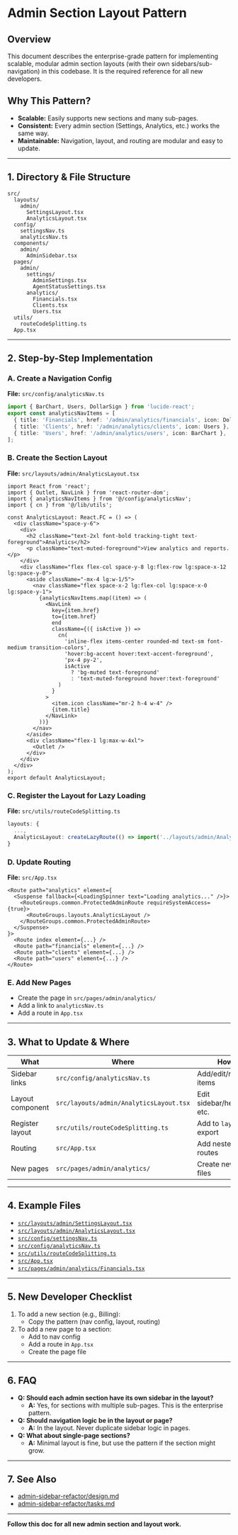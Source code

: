 # Admin Section Layout Pattern

## Overview
This document describes the enterprise-grade pattern for implementing scalable, modular admin section layouts (with their own sidebars/sub-navigation) in this codebase. It is the required reference for all new developers.

## Why This Pattern?
- **Scalable:** Easily supports new sections and many sub-pages.
- **Consistent:** Every admin section (Settings, Analytics, etc.) works the same way.
- **Maintainable:** Navigation, layout, and routing are modular and easy to update.

---

## 1. Directory & File Structure
```
src/
  layouts/
    admin/
      SettingsLayout.tsx
      AnalyticsLayout.tsx
  config/
    settingsNav.ts
    analyticsNav.ts
  components/
    admin/
      AdminSidebar.tsx
  pages/
    admin/
      settings/
        AdminSettings.tsx
        AgentStatusSettings.tsx
      analytics/
        Financials.tsx
        Clients.tsx
        Users.tsx
  utils/
    routeCodeSplitting.ts
  App.tsx
```

---

## 2. Step-by-Step Implementation

### A. Create a Navigation Config
**File:** `src/config/analyticsNav.ts`
```ts
import { BarChart, Users, DollarSign } from 'lucide-react';
export const analyticsNavItems = [
  { title: 'Financials', href: '/admin/analytics/financials', icon: DollarSign },
  { title: 'Clients', href: '/admin/analytics/clients', icon: Users },
  { title: 'Users', href: '/admin/analytics/users', icon: BarChart },
];
```

### B. Create the Section Layout
**File:** `src/layouts/admin/AnalyticsLayout.tsx`
```tsx
import React from 'react';
import { Outlet, NavLink } from 'react-router-dom';
import { analyticsNavItems } from '@/config/analyticsNav';
import { cn } from '@/lib/utils';

const AnalyticsLayout: React.FC = () => (
  <div className="space-y-6">
    <div>
      <h2 className="text-2xl font-bold tracking-tight text-foreground">Analytics</h2>
      <p className="text-muted-foreground">View analytics and reports.</p>
    </div>
    <div className="flex flex-col space-y-8 lg:flex-row lg:space-x-12 lg:space-y-0">
      <aside className="-mx-4 lg:w-1/5">
        <nav className="flex space-x-2 lg:flex-col lg:space-x-0 lg:space-y-1">
          {analyticsNavItems.map((item) => (
            <NavLink
              key={item.href}
              to={item.href}
              end
              className={({ isActive }) =>
                cn(
                  'inline-flex items-center rounded-md text-sm font-medium transition-colors',
                  'hover:bg-accent hover:text-accent-foreground',
                  'px-4 py-2',
                  isActive
                    ? 'bg-muted text-foreground'
                    : 'text-muted-foreground hover:text-foreground'
                )
              }
            >
              <item.icon className="mr-2 h-4 w-4" />
              {item.title}
            </NavLink>
          ))}
        </nav>
      </aside>
      <div className="flex-1 lg:max-w-4xl">
        <Outlet />
      </div>
    </div>
  </div>
);
export default AnalyticsLayout;
```

### C. Register the Layout for Lazy Loading
**File:** `src/utils/routeCodeSplitting.ts`
```ts
layouts: {
  ...,
  AnalyticsLayout: createLazyRoute(() => import('../layouts/admin/AnalyticsLayout')),
}
```

### D. Update Routing
**File:** `src/App.tsx`
```tsx
<Route path="analytics" element={
  <Suspense fallback={<LoadingSpinner text="Loading analytics..." />}>
    <RouteGroups.common.ProtectedAdminRoute requireSystemAccess={true}>
      <RouteGroups.layouts.AnalyticsLayout />
    </RouteGroups.common.ProtectedAdminRoute>
  </Suspense>
}>
  <Route index element={...} />
  <Route path="financials" element={...} />
  <Route path="clients" element={...} />
  <Route path="users" element={...} />
</Route>
```

### E. Add New Pages
- Create the page in `src/pages/admin/analytics/`
- Add a link to `analyticsNav.ts`
- Add a route in `App.tsx`

---

## 3. What to Update & Where
| What                | Where                              | How                         |
|---------------------|------------------------------------|-----------------------------|
| Sidebar links       | `src/config/analyticsNav.ts`       | Add/edit/remove items       |
| Layout component    | `src/layouts/admin/AnalyticsLayout.tsx` | Edit sidebar/header, etc.   |
| Register layout     | `src/utils/routeCodeSplitting.ts`  | Add to `layouts` export     |
| Routing             | `src/App.tsx`                      | Add nested routes           |
| New pages           | `src/pages/admin/analytics/`        | Create new TSX files        |

---

## 4. Example Files
- [`src/layouts/admin/SettingsLayout.tsx`](../../src/layouts/admin/SettingsLayout.tsx)
- [`src/layouts/admin/AnalyticsLayout.tsx`](../../src/layouts/admin/AnalyticsLayout.tsx)
- [`src/config/settingsNav.ts`](../../src/config/settingsNav.ts)
- [`src/config/analyticsNav.ts`](../../src/config/analyticsNav.ts)
- [`src/utils/routeCodeSplitting.ts`](../../src/utils/routeCodeSplitting.ts)
- [`src/App.tsx`](../../src/App.tsx)
- [`src/pages/admin/analytics/Financials.tsx`](../../src/pages/admin/analytics/Financials.tsx)

---

## 5. New Developer Checklist
1. To add a new section (e.g., Billing):
    - Copy the pattern (nav config, layout, routing)
2. To add a new page to a section:
    - Add to nav config
    - Add a route in `App.tsx`
    - Create the page file

---

## 6. FAQ
- **Q: Should each admin section have its own sidebar in the layout?**
  - **A:** Yes, for sections with multiple sub-pages. This is the enterprise pattern.
- **Q: Should navigation logic be in the layout or page?**
  - **A:** In the layout. Never duplicate sidebar logic in pages.
- **Q: What about single-page sections?**
  - **A:** Minimal layout is fine, but use the pattern if the section might grow.

---

## 7. See Also
- [admin-sidebar-refactor/design.md](../../.kiro/specs/admin-sidebar-refactor/design.md)
- [admin-sidebar-refactor/tasks.md](../../.kiro/specs/admin-sidebar-refactor/tasks.md)

---

**Follow this doc for all new admin section and layout work.**
